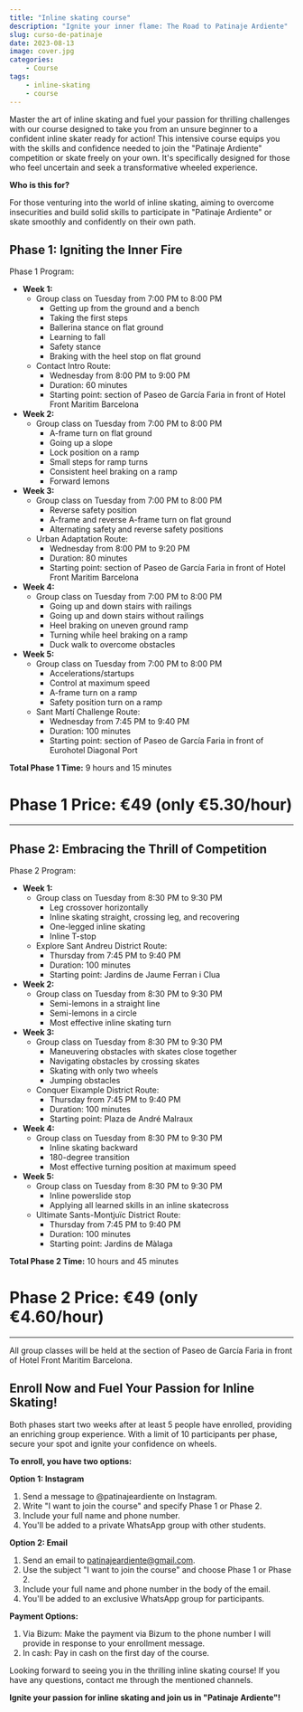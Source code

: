```yaml
---
title: "Inline skating course"
description: "Ignite your inner flame: The Road to Patinaje Ardiente"
slug: curso-de-patinaje
date: 2023-08-13
image: cover.jpg
categories:
    - Course
tags:
    - inline-skating
    - course
---
```

Master the art of inline skating and fuel your passion for thrilling challenges with our course designed to take you from an unsure beginner to a confident inline skater ready for action! This intensive course equips you with the skills and confidence needed to join the "Patinaje Ardiente" competition or skate freely on your own. It's specifically designed for those who feel uncertain and seek a transformative wheeled experience.

**Who is this for?** 

For those venturing into the world of inline skating, aiming to overcome insecurities and build solid skills to participate in "Patinaje Ardiente" or skate smoothly and confidently on their own path.

## Phase 1: Igniting the Inner Fire
Phase 1 Program:

- **Week 1:**
  - Group class on Tuesday from 7:00 PM to 8:00 PM
    - Getting up from the ground and a bench
    - Taking the first steps
    - Ballerina stance on flat ground
    - Learning to fall
    - Safety stance
    - Braking with the heel stop on flat ground
  - Contact Intro Route: 
    - Wednesday from 8:00 PM to 9:00 PM 
    - Duration: 60 minutes 
    - Starting point: section of Paseo de García Faria in front of Hotel Front Maritim Barcelona
- **Week 2:**
  - Group class on Tuesday from 7:00 PM to 8:00 PM
    - A-frame turn on flat ground
    - Going up a slope
    - Lock position on a ramp
    - Small steps for ramp turns
    - Consistent heel braking on a ramp
    - Forward lemons
- **Week 3:**
  - Group class on Tuesday from 7:00 PM to 8:00 PM
    - Reverse safety position
    - A-frame and reverse A-frame turn on flat ground
    - Alternating safety and reverse safety positions
  - Urban Adaptation Route: 
    - Wednesday from 8:00 PM to 9:20 PM  
    - Duration: 80 minutes 
    - Starting point: section of Paseo de García Faria in front of Hotel Front Maritim Barcelona
- **Week 4:**
  - Group class on Tuesday from 7:00 PM to 8:00 PM
    - Going up and down stairs with railings
    - Going up and down stairs without railings
    - Heel braking on uneven ground ramp
    - Turning while heel braking on a ramp
    - Duck walk to overcome obstacles
- **Week 5:**
  - Group class on Tuesday from 7:00 PM to 8:00 PM
    - Accelerations/startups
    - Control at maximum speed
    - A-frame turn on a ramp
    - Safety position turn on a ramp
  - Sant Martí Challenge Route: 
    - Wednesday from 7:45 PM to 9:40 PM 
    - Duration: 100 minutes 
    - Starting point: section of Paseo de García Faria in front of Eurohotel Diagonal Port

**Total Phase 1 Time:** 9 hours and 15 minutes

# Phase 1 Price: €49 (only €5.30/hour)
---
## Phase 2: Embracing the Thrill of Competition
Phase 2 Program:

- **Week 1:**
  - Group class on Tuesday from 8:30 PM to 9:30 PM
    - Leg crossover horizontally
    - Inline skating straight, crossing leg, and recovering
    - One-legged inline skating
    - Inline T-stop
  - Explore Sant Andreu District Route: 
    - Thursday from 7:45 PM to 9:40 PM 
    - Duration: 100 minutes 
    - Starting point: Jardins de Jaume Ferran i Clua
- **Week 2:**
  - Group class on Tuesday from 8:30 PM to 9:30 PM
    - Semi-lemons in a straight line
    - Semi-lemons in a circle
    - Most effective inline skating turn
- **Week 3:**
  - Group class on Tuesday from 8:30 PM to 9:30 PM
    - Maneuvering obstacles with skates close together
    - Navigating obstacles by crossing skates
    - Skating with only two wheels
    - Jumping obstacles
  - Conquer Eixample District Route: 
    - Thursday from 7:45 PM to 9:40 PM 
    - Duration: 100 minutes 
    - Starting point: Plaza de André Malraux
- **Week 4:**
  - Group class on Tuesday from 8:30 PM to 9:30 PM
    - Inline skating backward
    - 180-degree transition
    - Most effective turning position at maximum speed
- **Week 5:**
  - Group class on Tuesday from 8:30 PM to 9:30 PM
    - Inline powerslide stop
    - Applying all learned skills in an inline skatecross
  - Ultimate Sants-Montjuïc District Route: 
    - Thursday from 7:45 PM to 9:40 PM 
    - Duration: 100 minutes 
    - Starting point: Jardins de Màlaga

**Total Phase 2 Time:** 10 hours and 45 minutes 

# Phase 2 Price: €49 (only €4.60/hour)

--- 

All group classes will be held at the section of Paseo de García Faria in front of Hotel Front Maritim Barcelona.

## Enroll Now and Fuel Your Passion for Inline Skating!

Both phases start two weeks after at least 5 people have enrolled, providing an enriching group experience. With a limit of 10 participants per phase, secure your spot and ignite your confidence on wheels. 

**To enroll, you have two options:**

**Option 1: Instagram**

1. Send a message to @patinajeardiente on Instagram.
1. Write "I want to join the course" and specify Phase 1 or Phase 2.
1. Include your full name and phone number.
1. You'll be added to a private WhatsApp group with other students.

**Option 2: Email**

1. Send an email to <patinajeardiente@gmail.com>.
1. Use the subject "I want to join the course" and choose Phase 1 or Phase 2.
1. Include your full name and phone number in the body of the email.
1. You'll be added to an exclusive WhatsApp group for participants. 

**Payment Options:**

1. Via Bizum: Make the payment via Bizum to the phone number I will provide in response to your enrollment message.
1. In cash: Pay in cash on the first day of the course.

Looking forward to seeing you in the thrilling inline skating course! If you have any questions, contact me through the mentioned channels. 

**Ignite your passion for inline skating and join us in "Patinaje Ardiente"!**